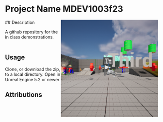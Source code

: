# Project Name  MDEV1003f23
<img src="Saved/AutoScreenshot.png" width="320"  align="right" />
## Description

A github repository for the in class demonstrations.<br><br> 
 
## Usage
Clone, or download the zip, to a local directory. Open in Unreal Engine 5.2 or newer

## Attributions

